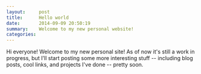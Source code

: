 ```yaml
---
layout:     post
title:      Hello world
date:       2014-09-09 20:50:19
summary:    Welcome to my new personal website!
categories: 
---
```


Hi everyone! Welcome to my new personal site! As of now it's still a work in progress, but I'll start posting some more interesting stuff -- including blog posts, cool links, and projects I've done -- pretty soon.